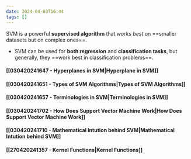 ```yaml
---
date: 2024-04-03T16:44
tags: []
---
```

SVM is a powerful **supervised algorithm** that *works best* on ==smaller datasets but on complex ones==. 
- SVM can be used for **both regression** and **classification tasks**, but generally, they ==work best in classification problems==.
#### [[030420241647 - Hyperplanes in SVM|Hyperplane in SVM]]
#### [[030420241651 - Types of SVM Algorithms|Types of SVM Algorithms]]
#### [[030420241657 - Terminologies in SVM|Terminologies in SVM]]
#### [[030420241702 - How Does Support Vector Machine Work|How Does Support Vector Machine Work]]
#### [[030420241710 - Mathematical Intution behind SVM|Mathematical Intution behind SVM]]
#### [[270420241357 - Kernel Functions|Kernel Functions]]
